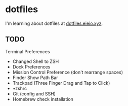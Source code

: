 # dotfiles

I'm learning about dotfiles at [dotfiles.eieio.xyz](http://dotfiles.eieio.xyz).

## TODO
Terminal Preferences
- Changed Shell to ZSH
- Dock Preferences
- Mission Control Preference (don't rearrange spaces)
- Finder Show Path Bar
- Trackpad (Three Finger Drag and Tap to Click)
- •zshrc
- Git (config and SSH)
- Homebrew check installation

